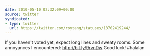 ```yaml
---
date: 2010-05-10 02:32:09+00:00
source: twitter
syndicated:
- type: twitter
  url: https://twitter.com/roytang/statuses/13702419244/
---
```


If you haven't voted yet, expect long lines and sweaty rooms. Some annoyances I encountered: http://bit.ly/9rvnDw Good luck! #halalan
